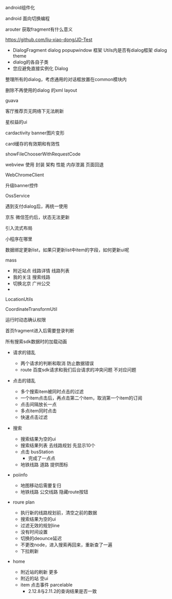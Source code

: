 android组件化

android 面向切换编程

arouter 获取fragment有什么意义

https://github.com/liu-xiao-dong/JD-Test



+ DialogFragment dialog popupwindow 框架 Utils内是否有dialog框架 dialog theme
+ dialog的各自子类
+ 您应避免直接实例化 Dialog

整理所有的dialog，考虑通用的对话框放置在common模块内

删除不再使用的dialog 的xml layout

guava

客厅推荐页无网络下无法刷新

星权益的ui

cardactivity banner图片变形

card缓存的有效期和有效性


showFileChooserWithRequestCode


webview 使用 封装 架构 性能 内存泄漏 页面回退

WebChromeClient

升级banner控件

OssService

遇到支付dialog后，再统一使用

京东 微信签约后，状态无法更新

引入流式布局

小程序在哪里

数据绑定更新list，如果只更新list中item的字段，如何更新ui呢



mass

+ 附近站点 线路详情 线路列表
+ 我的关注 搜索线路
+ 切换北京 广州公交
+ 

LocationUtils

CoordinateTransformUtil

运行时动态确认权限

首页fragment进入后需要登录判断

所有搜索sdk数据时的加载动画

+ 请求的错乱
  + 两个请求的判断和取消 防止数据错误
  + route 百度sdk请求和我们后台请求的冲突问题 不对应问题
+ 点击的错乱
  + 多个搜索item被同时点击的过滤
  + 一个item点击后，再点击第二个item，取消第一个item的订阅
  + 点击间隔放长一点
  + 多点item同时点击
  + 快速点击过滤



+ 搜索
  + 搜索结果为空的ui
  + 搜索结果列表 去线路规划 先显示10个
  + 点击 busStation
    + 完成了一点点
  + 地铁线路 道路 提供图标

+ poiinfo
  + 地图移动后需要复归
  + 地铁线路 公交线路 隐藏route按钮

+ roure plan
  + 执行新的线路规划前，清空之前的数据
  + 搜索结果为空的ui
  + 过滤无效的规划line
  + 没有时间设置
  + 切换的deounce延迟
  + 不更改node，进入搜索再回来，重新查了一遍
  + 下拉刷新

+ home
  + 附近站的刷新 更多
  + 附近的站 空ui
  + item 点击事件 parcelable
    + 2.12.8与2.11.2的查询结果是否一致
